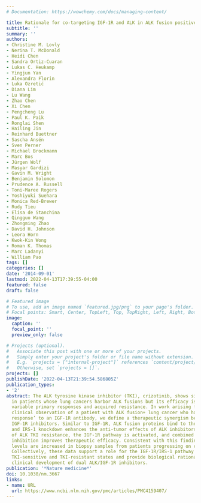 ```yaml
---
# Documentation: https://wowchemy.com/docs/managing-content/

title: Rationale for co-targeting IGF-1R and ALK in ALK fusion positive lung cancer
subtitle: ''
summary: ''
authors:
- Christine M. Lovly
- Nerina T. McDonald
- Heidi Chen
- Sandra Ortiz-Cuaran
- Lukas C. Heukamp
- Yingjun Yan
- Alexandra Florin
- Luka Ozretić
- Diana Lim
- Lu Wang
- Zhao Chen
- Xi Chen
- Pengcheng Lu
- Paul K. Paik
- Ronglai Shen
- Hailing Jin
- Reinhard Buettner
- Sascha Ansén
- Sven Perner
- Michael Brockmann
- Marc Bos
- Jürgen Wolf
- Masyar Gardizi
- Gavin M. Wright
- Benjamin Solomon
- Prudence A. Russell
- Toni-Maree Rogers
- Yoshiyuki Suehara
- Monica Red-Brewer
- Rudy Tieu
- Elisa de Stanchina
- Qingguo Wang
- Zhongming Zhao
- David H. Johnson
- Leora Horn
- Kwok-Kin Wong
- Roman K. Thomas
- Marc Ladanyi
- William Pao
tags: []
categories: []
date: '2014-09-01'
lastmod: 2022-04-13T17:39:55-04:00
featured: false
draft: false

# Featured image
# To use, add an image named `featured.jpg/png` to your page's folder.
# Focal points: Smart, Center, TopLeft, Top, TopRight, Left, Right, BottomLeft, Bottom, BottomRight.
image:
  caption: ''
  focal_point: ''
  preview_only: false

# Projects (optional).
#   Associate this post with one or more of your projects.
#   Simply enter your project's folder or file name without extension.
#   E.g. `projects = ["internal-project"]` references `content/project/deep-learning/index.md`.
#   Otherwise, set `projects = []`.
projects: []
publishDate: '2022-04-13T21:39:54.586805Z'
publication_types:
- '2'
abstract: The ALK tyrosine kinase inhibitor (TKI), crizotinib, shows significant activity
  in patients whose lung cancers harbor ALK fusions but its efficacy is limited by
  variable primary responses and acquired resistance. In work arising from the intriguing
  clinical observation of a patient with ALK fusion+ lung cancer who had an ‘exceptional
  response’ to an IGF-1R antibody, we define a therapeutic synergism between ALK and
  IGF-1R inhibitors. Similar to IGF-1R, ALK fusion proteins bind to the adaptor, IRS-1,
  and IRS-1 knockdown enhances the anti-tumor effects of ALK inhibitors. In models
  of ALK TKI resistance, the IGF-1R pathway is activated, and combined ALK/IGF-1R
  inhibition improves therapeutic efficacy. Consistent with this finding, IGF-1R/IRS-1
  levels are increased in biopsy samples from patients progressing on crizotinib therapy.
  Collectively, these data support a role for the IGF-1R/IRS-1 pathway in both ALK
  TKI-sensitive and TKI-resistant states and provide biological rationale for further
  clinical development of dual ALK/IGF-1R inhibitors.
publication: '*Nature medicine*'
doi: 10.1038/nm.3667
links:
- name: URL
  url: https://www.ncbi.nlm.nih.gov/pmc/articles/PMC4159407/
---
```

